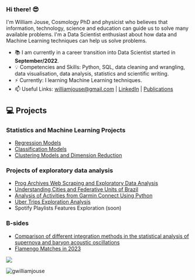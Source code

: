 ### Hi there! 😎

I'm William Jouse, Cosmology PhD and physicist who believes that information, technology, science and education can guide us to solve many available problems. I'm a Data Scientist enthusiast about how data and Machine Learning techniques can help us solve problems.


- 📚 I am currently in a career transition into Data Scientist started in **September/2022**.
- 💡 Competencies and Skills: Python, SQL, data cleaning and wrangling, data visualisation, data analysis, statistics and scientific writing.
- ⚡️ Currently: I learning Machine Learning techniques.
- 📫 Useful Links: williamjouse@gmail.com | [LinkedIn](https://www.linkedin.com/in/williamjouse/) | [Publications](https://inspirehep.net/literature?sort=mostrecent&size=25&page=1&q=f%20a%20w%20j%20c%20da%20silva)

## 💻 Projects

### Statistics and Machine Learning Projects

- [Regression Models](https://github.com/williamjouse/Regression-Models)
- [Classification Models](Soon)
- [Clustering Models and Dimension Reduction](Soon)

### Projects of exploratory data analysis

- [Prog Archives Web Scraping and Exploratory Data Analysis](https://github.com/williamjouse/Prog_archives_scraping)
- [Understanding Cities and Federative Units of Brazil](https://github.com/williamjouse/Cities_Brazil)
- [Analysis of Activities from Garmin Connect Using Python](https://github.com/williamjouse/Garmin_analysis)
- [Uber Trips Exploration Analysis](https://github.com/williamjouse/Uber_trips_EDA)
- Spotify Playlists Features Exploration (soon)

### B-sides

- [Comparison of different integration methods in the statistical analysis of supernova and baryon acoustic oscillations](https://github.com/williamjouse/LCDM)
- [Flamengo Matches in 2023](https://github.com/williamjouse/jogos-Flamengo-2023)

![](https://hit.yhype.me/github/profile?user_id=41267092)
<p align="left"> <img src="https://komarev.com/ghpvc/?username=williamjouse&color=blue" alt="gwilliamjouse"/> </p>
